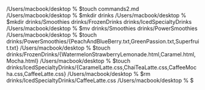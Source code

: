 /Users/macbook/desktop % $touch commands2.md
/Users/macbook/desktop % $mkdir drinks
/Users/macbook/desktop % $mkdir drinks/Smoothies drinks/FrozenDrinks drinks/IcedSpecialtyDrinks
/Users/macbook/desktop % $mv drinks/Smoothies drinks/PowerSmoothies
/Users/macbook/desktop % $touch drinks/PowerSmoothies/{PeachAndBlueBerry.txt,GreenPassion.txt,Superfruit.txt}
/Users/macbook/desktop % $touch drinks/FrozenDrinks/{WatermelonStrawberryLemonade.html,Caramel.html,Mocha.html}
/Users/macbook/desktop % $touch drinks/IcedSpecialtyDrinks/{CaramelLatte.css,ChaiTeaLatte.css,CaffeeMocha.css,CaffeeLatte.css}
/Users/macbook/desktop % $rm drinks/IcedSpecialtyDrinks/CaffeeLatte.css
/Users/macbook/desktop % $

